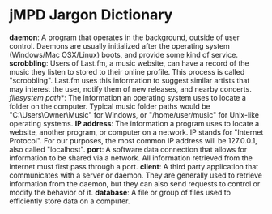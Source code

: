 jMPD Jargon Dictionary
======================

**daemon**: A program that operates in the background, outside of user control. Daemons are usually initialized after the operating system (Windows/Mac OSX/Linux) boots, and provide some kind of service.
**scrobbling**: Users of Last.fm, a music website, can have a record of the music they listen to stored to their online profile. This process is called "scrobbling". Last.fm uses this information to suggest similar artists that may interest the user, notify them of new releases, and nearby concerts.
*filesystem path**: The information an operating system uses to locate a folder on the computer. Typical music folder paths would be "C:\Users\Owner\Music" for Windows, or "/home/user/music" for Unix-like operating systems.
**IP address**: The information a program uses to locate a website, another program, or computer on a network. IP stands for "Internet Protocol". For our purposes, the most common IP address will be 127.0.0.1, also called "localhost".
**port**: A software data connection that allows for information to be shared via a network. All information retrieved from the internet must first pass through a port.
**client**: A third party application that communicates with a server or daemon. They are generally used to retrieve information from the daemon, but they can also send requests to control or modify the behavior of it.
**database**: A file or group of files used to efficiently store data on a computer.
